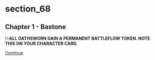 
# section_68

## Chapter 1 - Bastone

!>**ALL OATHSWORN GAIN A PERMANENT BATTLEFLOW TOKEN. NOTE THIS ON YOUR CHARACTER CARD.**  

[Continue](output/chapter1/section_60.md)


